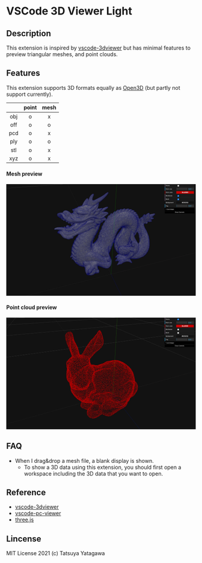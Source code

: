 # VSCode 3D Viewer Light

## Description

This extension is inspired by [vscode-3dviewer](https://github.com/stef-levesque/vscode-3dviewer) but has minimal features to preview triangular meshes, and point clouds.

## Features

This extension supports 3D formats equally as [Open3D](http://www.open3d.org/docs/0.9.0/tutorial/Basic/file_io.html) (but partly not support currently). 

|     | point | mesh |
|:---:|:-----:|:----:|
| obj | o | x |
| off | o | o |
| pcd | o | x |
| ply | o | o |
| stl | o | x |
| xyz | o | x |

#### Mesh preview

![mesh](images/mesh_preview.jpg)

#### Point cloud preview

![mesh](images/point_preview.jpg)

## FAQ

* When I drag&drop a mesh file, a blank display is shown.
    * To show a 3D data using this extension, you should first open a workspace including the 3D data that you want to open.

## Reference

* [vscode-3dviewer](https://github.com/stef-levesque/vscode-3dviewer)
* [vscode-pc-viewer](https://github.com/Obarads/vscode-pc-viewer)
* [three.js](https://threejs.org/)

## Lincense

MIT License 2021 (c) Tatsuya Yatagawa
